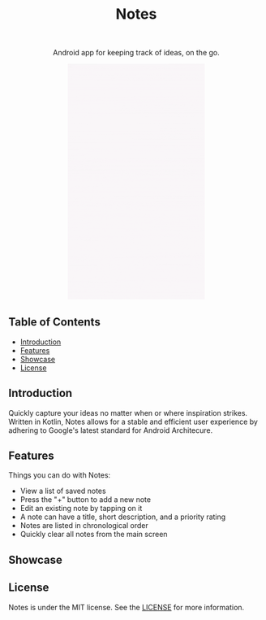<h1 align="center"> Notes </h1> <br>

<p align="center">
  Android app for keeping track of ideas, on the go.
</p>

<p align="center">
  <img src="https://github.com/shengbojia/Notes/blob/master/screenshots/intro_startup.gif">
</p>

## Table of Contents
* [Introduction](#introduction)
* [Features](#features)
* [Showcase](#showcase)
* [License](*license)

## Introduction
Quickly capture your ideas no matter when or where inspiration strikes. Written in Kotlin, Notes allows for a stable and 
efficient user experience by adhering to Google's latest standard for Android Architecure. 

## Features
Things you can do with Notes:
* View a list of saved notes
* Press the "+" button to add a new note
* Edit an existing note by tapping on it
* A note can have a title, short description, and a priority rating
* Notes are listed in chronological order
* Quickly clear all notes from the main screen

## Showcase


## License
Notes is under the MIT license. See the [LICENSE](LICENSE) for more information.
